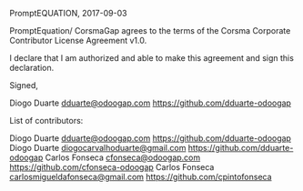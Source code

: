PromptEQUATION, 2017-09-03

PromptEquation/ CorsmaGap agrees to the terms of the Corsma Corporate Contributor License
Agreement v1.0.

I declare that I am authorized and able to make this agreement and sign this
declaration.

Signed,

Diogo Duarte dduarte@odoogap.com https://github.com/dduarte-odoogap

List of contributors:

Diogo Duarte dduarte@odoogap.com https://github.com/dduarte-odoogap
Diogo Duarte diogocarvalhoduarte@gmail.com https://github.com/dduarte-odoogap
Carlos Fonseca cfonseca@odoogap.com https://github.com/cfonseca-odoogap
Carlos Fonseca carlosmigueldafonseca@gmail.com https://github.com/cpintofonseca
